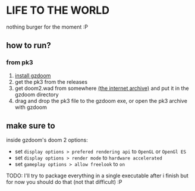# LIFE TO THE WORLD
nothing burger for the moment :P

## how to run?
### from pk3
1. [install gzdoom](https://zdoom.org/downloads)
2. get the pk3 from the releases
3. get doom2.wad from somewhere [(the internet archive)](https://archive.org/details/DOOM2IWADFILE) and put it in the gzdoom directory
4. drag and drop the pk3 file to the gzdoom exe, or open the pk3 archive with gzdoom

## make sure to
inside gzdoom's doom 2 options:
- set `display options > prefered rendering api` to `OpenGL` or `OpenGl ES`
- set `display options > render mode` to `hardware accelerated`
- set `gameplay options > allow freelook` to `on`

TODO: I'll try to package everything in a single executable after i finish but for now you should do that (not that difficult) :P
